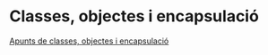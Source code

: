 # Classes, objectes i encapsulació

[Apunts de classes, objectes i encapsulació](assets/4.1/dax2_m03-a412-Classes_i_encapsulacio.pdf)
